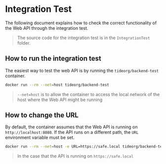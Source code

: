 # Integration Test

The following document explains how to check the correct functionality of the Web API through the integration test.

> The source code for the integration test is in the `IntegrationTest` folder.

## How to run the integration test

The easiest way to test the web API is by running the `tideorg/backend-test` container. 

```bash
docker run --rm --net=host tideorg/backend-test
```
> `--net=host` is to allow the container to access the local network of the host where the Web API might be running

## How to change the URL

By default, the container assumes that the Web API is running on `http://localhost:8080`. If the API runs on a different path, the `URL` environment variable must be set. 

```bash
docker run --rm --net=host -e URL=https://safe.local tideorg/backend-test
```
> In the case that the API is running on `https://safe.local`